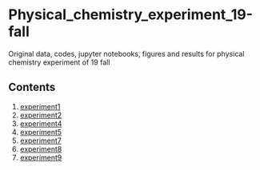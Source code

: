 # Physical_chemistry_experiment_19-fall
Original data, codes, jupyter notebooks, figures and results for physical chemistry experiment of 19 fall

## Contents
1. [experiment1](experiment_1/figure_and_result.md)
2. [experiment2]()
4. [experiment4](experiment_4/figures_and_results.pdf)
5. [experiment5]()
7. [experiment7](experiment_7/figures.pdf)
8. [experiment8](experiment_8/figures_and_results.pdf)
9. [experiment9](experiment_9/figures_and_results.pdf)
